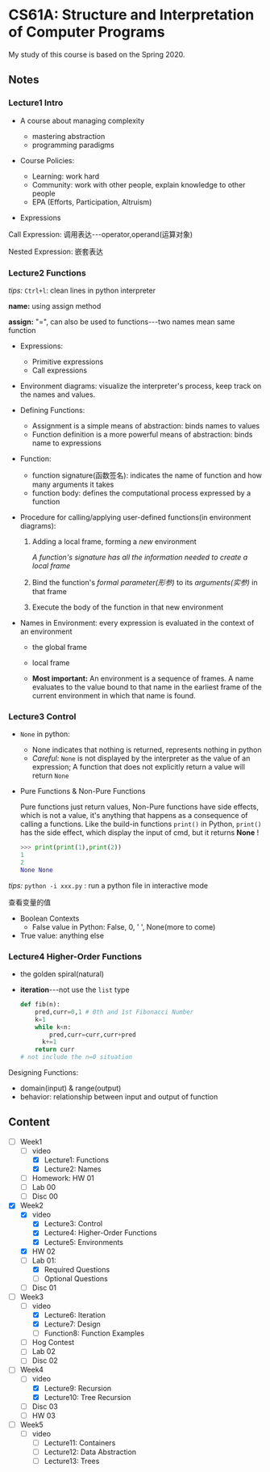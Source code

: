 # CS61A: Structure and Interpretation of Computer Programs



My study of this course is based on the Spring 2020.

## Notes

### Lecture1 Intro

* A course about managing complexity
  * mastering abstraction
  * programming paradigms

* Course Policies:
  * Learning: work hard
  * Community: work with other people, explain knowledge to other people
  * EPA (Efforts, Participation, Altruism)
* Expressions

Call Expression: 调用表达---operator,operand(运算对象)

Nested Expression: 嵌套表达



### Lecture2 Functions

*tips:*  `Ctrl+l`:  clean lines in python interpreter



**name:** using assign method

**assign:** "=", can also be used to functions---two names mean same function



- Expressions:

  - Primitive expressions
  - Call expressions

- Environment diagrams: visualize the interpreter's process, keep track on the names and values.

- Defining Functions:

  - Assignment is a simple means of abstraction: binds names to values
  - Function definition is a more powerful means of abstraction: binds name to expressions

- Function: 

  - function signature(函数签名): indicates the name of function and how many arguments it takes
  - function body: defines the computational process expressed by a function

- Procedure for calling/applying user-defined functions(in environment diagrams):

  1. Adding a local frame, forming a *new* environment

     *A function's signature has all the information needed to create a local frame*

  2. Bind the function's *formal parameter(形参)* to its *arguments(实参)* in that frame

  3. Execute the body of the function in that new environment

- Names in Environment: every expression is evaluated in the context of an environment
  - the global frame
  
  - local frame
  
  - **Most important:** An environment is a sequence of frames. A name evaluates to the value bound to that name in the earliest frame of the current environment in which that name is found.
  
    

### Lecture3 Control 

- `None` in python:
  - None indicates that nothing is returned, represents nothing in python
  - *Careful:*  `None` is not displayed by the interpreter as the value of an expression; A function that does not explicitly return a value will return `None`
  
- Pure Functions & Non-Pure Functions

  Pure functions just return values, Non-Pure functions have side effects, which is not a value, it's anything that happens as a consequence of calling a functions. Like the build-in functions `print()` in Python, `print()` has the side effect, which display the input of cmd, but it returns **None** !

  ```python
  >>> print(print(1),print(2))
  1
  2
  None None
  ```

  

*tips:* `python -i xxx.py` : run a python file in interactive mode

查看变量的值

- Boolean Contexts
  - False value in Python: False, 0, ' ', None(more to come)
- True value: anything else



### Lecture4 Higher-Order Functions 

- the golden spiral(natural)

- **iteration**---not use the `list` type

  ```python
  def fib(n):
      pred,curr=0,1 # 0th and 1st Fibonacci Number
      k=1
      while k<n:
          pred,curr=curr,curr+pred
      	k+=1
      return curr
  # not include the n=0 situation
  ```



Designing Functions:

- domain(input) & range(output)
- behavior: relationship between input and output of function





## Content

- [ ] Week1
  - [ ] video
    - [x] Lecture1: Functions
    - [x] Lecture2: Names
  - [ ] Homework: HW 01
  - [ ] Lab 00
  - [ ] Disc 00
- [x] Week2
  - [x] video
    - [x] Lecture3: Control
    - [x] Lecture4: Higher-Order Functions
    - [x] Lecture5: Environments
  - [x] HW 02
  - [ ] Lab 01:
    - [x] Required Questions
    - [ ] Optional Questions
  - [ ] Disc 01
- [ ] Week3
  - [ ] video
    - [x] Lecture6: Iteration
    - [x] Lecture7: Design
    - [ ] Function8: Function Examples
  - [ ] Hog Contest
  - [ ] Lab 02
  - [ ] Disc 02
- [ ] Week4
  - [ ] video
    - [x] Lecture9: Recursion
    - [x] Lecture10: Tree Recursion
  - [ ] Disc 03
  - [ ] HW 03
- [ ] Week5
  - [ ] video
    - [ ] Lecture11: Containers
    - [ ] Lecture12: Data Abstraction
    - [ ] Lecture13: Trees